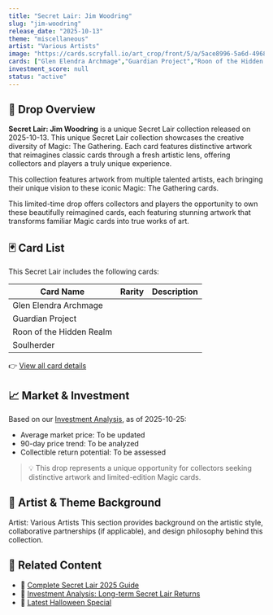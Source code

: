 ```yaml
---
title: "Secret Lair: Jim Woodring"
slug: "jim-woodring"
release_date: "2025-10-13"
theme: "miscellaneous"
artist: "Various Artists"
image: "https://cards.scryfall.io/art_crop/front/5/a/5ace8996-5a6d-4968-893c-fe537a7df36f.jpg?1759412263"
cards: ["Glen Elendra Archmage","Guardian Project","Roon of the Hidden Realm","Soulherder"]
investment_score: null
status: "active"
---
```


## 💠 Drop Overview
**Secret Lair: Jim Woodring** is a unique Secret Lair collection released on 2025-10-13. This unique Secret Lair collection showcases the creative diversity of Magic: The Gathering. Each card features distinctive artwork that reimagines classic cards through a fresh artistic lens, offering collectors and players a truly unique experience.

This collection features artwork from multiple talented artists, each bringing their unique vision to these iconic Magic: The Gathering cards.

This limited-time drop offers collectors and players the opportunity to own these beautifully reimagined cards, each featuring stunning artwork that transforms familiar Magic cards into true works of art.

## 🃏 Card List
This Secret Lair includes the following cards:

| Card Name | Rarity | Description |
|-----------|---------|-------------|
| Glen Elendra Archmage |  |  |
| Guardian Project |  |  |
| Roon of the Hidden Realm |  |  |
| Soulherder |  |  |

👉 [View all card details](/cards?drop=jim-woodring)

## 📈 Market & Investment
Based on our [Investment Analysis](/investment/jim-woodring), as of 2025-10-25:
- Average market price: To be updated
- 90-day price trend: To be analyzed
- Collectible return potential: To be assessed

> 💡 This drop represents a unique opportunity for collectors seeking distinctive artwork and limited-edition Magic cards.

## 🎨 Artist & Theme Background
Artist: Various Artists
This section provides background on the artistic style, collaborative partnerships (if applicable), and design philosophy behind this collection.

## 🔗 Related Content
- 📰 [Complete Secret Lair 2025 Guide](/news/secret-lair-2025-complete-guide)
- 💼 [Investment Analysis: Long-term Secret Lair Returns](/investment)
- 🎃 [Latest Halloween Special](/drops/secret-scare-superdrop-2025)